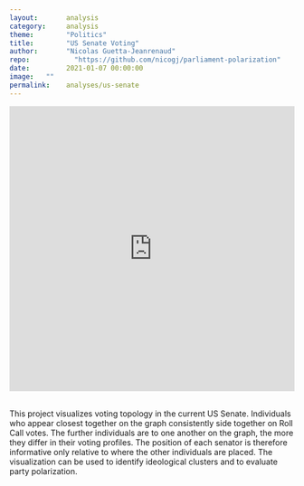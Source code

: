 ```yaml
---
layout:       analysis
category:     analysis
theme:        "Politics"
title:        "US Senate Voting"
author:       "Nicolas Guetta-Jeanrenaud"
repo: 		    "https://github.com/nicogj/parliament-polarization"
date:         2021-01-07 00:00:00
image:   ""
permalink:    analyses/us-senate
---
```


<div>
  <div style="position:relative;padding-top:100%;">
    <iframe src="https://chart-studio.plotly.com/~nicogj/15.embed" frameborder="0" allowfullscreen
      style="position:absolute;top:0;left:0;width:100%;height:100%;"></iframe>
  </div>
</div>
<br>

This project visualizes voting topology in the current US Senate. Individuals who appear closest together on the graph consistently side together on Roll Call votes. The further individuals are to one another on the graph, the more they differ in their voting profiles. The position of each senator is therefore informative only relative to where the other individuals are placed. The visualization can be used to identify ideological clusters and to evaluate party polarization.

<!-- ## Methodology

By running a Principal Component Analysis on every senator's roll call votes, I create a voting profile and visualize ideological clusters and party polarization.

While a number of factors influence a given Senate session's voting profile, overall trends seem to indicate that Senator's increasingly vote according to party lines.



In this project, I take a look at voting in the US Senate over the past 30 years. By running a Principal Component Analysis on every senator's roll call votes, I create a voting profile and visualize ideological clusters and party polarization. While a number of factors influence a given Senate session's voting profile, overall trends seem to indicate that Senator's increasingly vote according to party lines.

As part of a <a href="http://github.com/nicogj/senate_vote_scraping" target="_blank">previous personal project</a>, I scraped all Senate Roll Call votes, publicly available on the <a href="https://www.senate.gov/legislative/votes.htm" target="_blank">US Senate Website</a>. I leverage this data here, comparing Senate voting behavior during Trump's first year in office (2017) with the first year in office the three previous presidents.

Vote positions are encoded as follows:
- `Yea` is converted to `1`
- `Not Voting` or missing data is converted to `0`
- `Nay` is converted to `-1`

I also drop all Senators with more than 80% of missing data---these are usually short-term Senators who served only interim roles during a vacancy.

In the resulting analytical frame, a given senator is assigned a vector with as many values as there were votes in that Senate session, and each value one of the values `{-1, 1, 0}`. Essentially, if there are 300 roll call votes, each senator is considered in a 300-dimension space, and given a coordinate of `-1`, `1`, or `0` in every one of these dimensions.

Principal Component Analysis is commonly used to reduce the number of dimensions in multi-variate problems. Here, I use it to project the coordinates of each senator in the multi-hundred dimensions onto a two-dimensional plot. I use the `PCA` function from the Python `sklearn` package, and visualize the results on Tableau.

All of the code I developed for this project can be found on the <a href="http://github.com/nicogj/2017_senate_voting" target="_blank">project's GitHub repo</a>. -->
